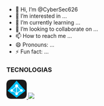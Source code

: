 - 👋 Hi, I’m @CyberSec626
- 👀 I’m interested in ...
- 🌱 I’m currently learning ...
- 💞️ I’m looking to collaborate on ...
- 📫 How to reach me ...
- 😄 Pronouns: ...
- ⚡ Fun fact: ...

<!---
CyberSec626/CyberSec626 is a ✨ special ✨ repository because its `README.md` (this file) appears on your GitHub profile.
You can click the Preview link to take a look at your changes.
--->


### TECNOLOGIAS

<p>
  <a href="https://github.com/CyberSec626/Outros/blob/main/Active%20Directory%20Icon.png">
    <img src="https://github.com/CyberSec626/Outros/raw/main/Active%20Directory%20Icon.png" alt="Active Directory Icon" width="53" height="50" />
  </a>
  <a href="https://skillicons.dev">
    <img src="https://skillicons.dev/icons?i=windows,kali,debian,powershell,bash,py,vscode,github,md,obsidian,discord" />
  </a>
</p>

